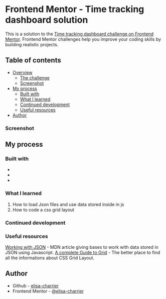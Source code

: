 # Frontend Mentor - Time tracking dashboard solution

This is a solution to the [Time tracking dashboard challenge on Frontend Mentor](https://www.frontendmentor.io/challenges/time-tracking-dashboard-UIQ7167Jw). Frontend Mentor challenges help you improve your coding skills by building realistic projects. 

## Table of contents

- [Overview](#overview)
  - [The challenge](#the-challenge)
  - [Screenshot](#screenshot)
- [My process](#my-process)
  - [Built with](#built-with)
  - [What I learned](#what-i-learned)
  - [Continued development](#continued-development)
  - [Useful resources](#useful-resources)
- [Author](#author)

### Screenshot

## My process

### Built with

-
-
-

### What I learned
1. How to load Json files and use data stored inside in js
2. How to code a css grid layout

### Continued development

### Useful resources

[Working with JSON](https://developer.mozilla.org/en-US/docs/Learn/JavaScript/Objects/JSON) - MDN article giving bases to work with data stored in JSON using Javascript.
[A complete Guide to Grid](https://css-tricks.com/snippets/css/complete-guide-grid/) - The better place to find all the informations about CSS Grid Layout.

## Author

- Github - [elisa-charrier](https://github.com/elisa-charrier)
- Frontend Mentor - [@elisa-charrier](https://www.frontendmentor.io/profile/elisa-charrier)